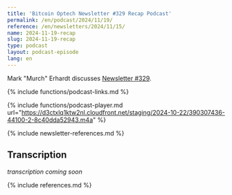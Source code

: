 ```yaml
---
title: 'Bitcoin Optech Newsletter #329 Recap Podcast'
permalink: /en/podcast/2024/11/19/
reference: /en/newsletters/2024/11/15/
name: 2024-11-19-recap
slug: 2024-11-19-recap
type: podcast
layout: podcast-episode
lang: en
---
```

Mark "Murch" Erhardt discusses [Newsletter #329]({{page.reference}}).

{% include functions/podcast-links.md %}

{% include functions/podcast-player.md url="https://d3ctxlq1ktw2nl.cloudfront.net/staging/2024-10-22/390307436-44100-2-8c40dda52943.m4a" %}

{% include newsletter-references.md %}

## Transcription

_transcription coming soon_

{% include references.md %}
